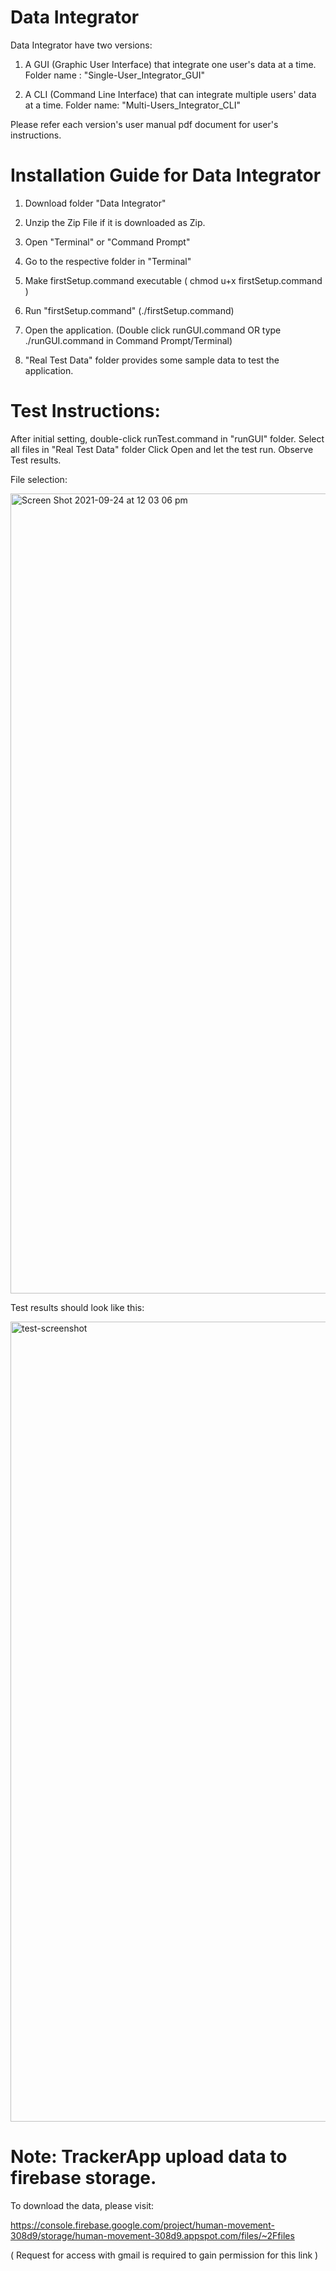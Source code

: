 # Data Integrator
Data Integrator have two versions:

1. A GUI (Graphic User Interface) that integrate one user's data at a time. Folder name : "Single-User_Integrator_GUI"

2. A CLI (Command Line Interface) that can integrate multiple users' data at a time. Folder name: "Multi-Users_Integrator_CLI"

Please refer each version's user manual pdf document for user's instructions.

# Installation Guide for Data Integrator
1. Download folder "Data Integrator"

2. Unzip the Zip File if it is downloaded as Zip.

3. Open "Terminal" or "Command Prompt"

4. Go to the respective folder in "Terminal"

5. Make firstSetup.command executable ( chmod u+x firstSetup.command )

6. Run "firstSetup.command" (./firstSetup.command)

7. Open the application. (Double click runGUI.command OR type ./runGUI.command in Command Prompt/Terminal)

8. "Real Test Data" folder provides some sample data to test the application.

# Test Instructions:

After initial setting, double-click runTest.command in "runGUI" folder.
Select all files in "Real Test Data" folder
Click Open and let the test run. Observe Test results.

File selection:

<img width="1280" alt="Screen Shot 2021-09-24 at 12 03 06 pm" src="https://user-images.githubusercontent.com/56809330/134616412-5184e035-e8a5-44da-a114-63f2198feaba.png">


Test results should look like this:

<img width="1280" alt="test-screenshot" src="https://user-images.githubusercontent.com/56809330/134832292-e2fb0781-f3d0-4c5d-b4bf-e72ee5dd984e.png">

# Note: TrackerApp upload data to firebase storage. 

To download the data, please visit:

https://console.firebase.google.com/project/human-movement-308d9/storage/human-movement-308d9.appspot.com/files/~2Ffiles

( Request for access with gmail is required to gain permission for this link )
